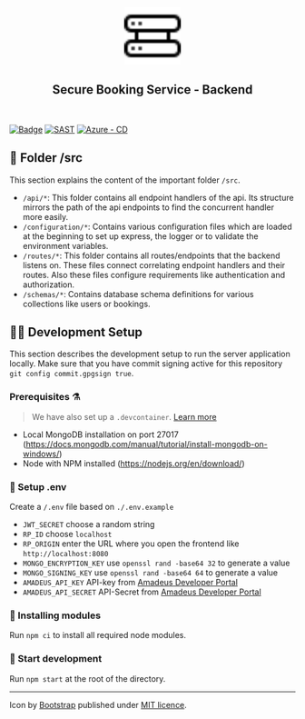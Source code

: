 <div align="center">
    <img src="https://raw.githubusercontent.com/Secure-Booking-Service/backend/main/logo.svg" alt="HDD-Rack Icon by Bootstrap" width="100">
    <br>
    <h2>Secure Booking Service - Backend</h2>
    <br>
</div>

[![Badge](https://img.shields.io/badge/project-Secure%20Booking%20Service-blue)](https://github.com/Secure-Booking)
[![SAST](https://github.com/Secure-Booking-Service/backend/actions/workflows/SAST.yml/badge.svg)](https://github.com/Secure-Booking-Service/backend/actions/workflows/SAST.yml)
[![Azure - CD](https://github.com/Secure-Booking-Service/backend/actions/workflows/CD.yml/badge.svg)](https://github.com/Secure-Booking-Service/backend/actions/workflows/CD.yml)

## 📁 Folder /src
This section explains the content of the important folder `/src`.

* `/api/*`: This folder contains all endpoint handlers of the api. Its structure mirrors the path of the api endpoints to find the concurrent handler more easily.
* `/configuration/*`: Contains various configuration files which are loaded at the beginning to set up express, the logger or to validate the environment variables.
* `/routes/*`: This folder contains all routes/endpoints that the backend listens on. These files connect correlating endpoint handlers and their routes. Also these files configure requirements like authentication and authorization.
* `/schemas/*`: Contains database schema definitions for various collections like users or bookings. 

## 🧑‍💻 Development Setup
This section describes the development setup to run the server application locally.
Make sure that you have commit signing active for this repository `git config commit.gpgsign true`.

### Prerequisites ⚗️
> We have also set up a `.devcontainer`.  [Learn more](https://code.visualstudio.com/docs/remote/containers#_quick-start-open-an-existing-folder-in-a-container)

- Local MongoDB installation on port 27017 (https://docs.mongodb.com/manual/tutorial/install-mongodb-on-windows/)
- Node with NPM installed (https://nodejs.org/en/download/)

### 🔧 Setup .env
Create a `/.env` file based on `./.env.example`

* `JWT_SECRET` choose a random string
* `RP_ID` choose `localhost`
* `RP_ORIGIN` enter the URL where you open the frontend like `http://localhost:8080`
* `MONGO_ENCRYPTION_KEY` use `openssl rand -base64 32` to generate a value
* `MONGO_SIGNING_KEY` use `openssl rand -base64 64` to generate a value
* `AMADEUS_API_KEY` API-key from [Amadeus Developer Portal](https://developers.amadeus.com/self-service/category/air)
* `AMADEUS_API_SECRET` API-Secret from [Amadeus Developer Portal](https://developers.amadeus.com/self-service/category/air)

### 📁 Installing modules
Run `npm ci` to install all required node modules.

### 🛫 Start development
Run `npm start` at the root of the directory.

---
<div align="left">
    Icon by <a href="https://github.com/twbs/icons">Bootstrap</a> published under <a href="https://github.com/twbs/icons/blob/main/LICENSE.md">MIT licence</a>.
</div>